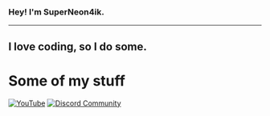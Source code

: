 ### Hey! I'm SuperNeon4ik.
---
I love coding, so I do some.
---
# Some of my stuff
[![YouTube](https://img.shields.io/youtube/channel/subscribers/UCesTpB2QEv95GvMlA8cl41A?label=SuperNeon4ik&style=social)](https://www.youtube.com/channel/UCesTpB2QEv95GvMlA8cl41A?sub_confirmation=1)
[![Discord Community](https://discord.com/api/guilds/831798567043334165/widget.png?style=shield)](https://discord.gg/EAuCE4aCeV)

<!--
**SuperNeon4ik/SuperNeon4ik** is a ✨ _special_ ✨ repository because its `README.md` (this file) appears on your GitHub profile.

Here are some ideas to get you started:

- 🔭 I’m currently working on ...
- 🌱 I’m currently learning ...
- 👯 I’m looking to collaborate on ...
- 🤔 I’m looking for help with ...
- 💬 Ask me about ...
- 📫 How to reach me: ...
- 😄 Pronouns: ...
- ⚡ Fun fact: ...
-->
